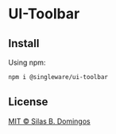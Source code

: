 # UI-Toolbar

## Install

Using npm:

```sh
npm i @singleware/ui-toolbar
```

## License

[MIT &copy; Silas B. Domingos](https://balmante.eti.br)
